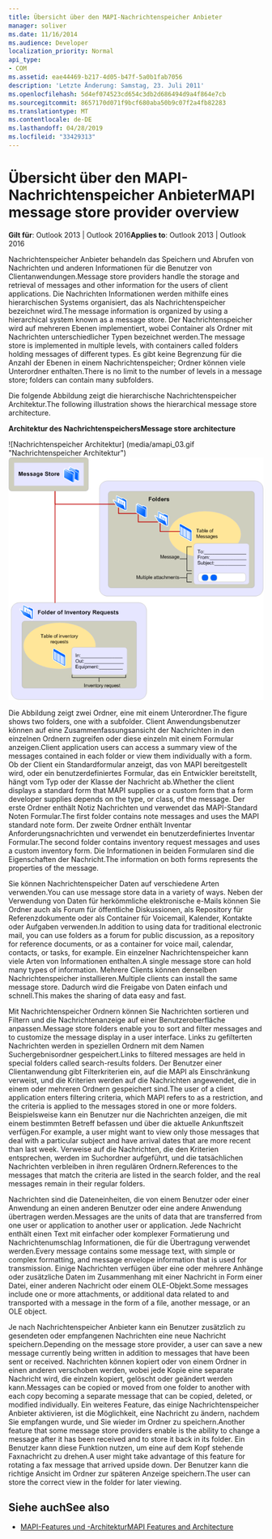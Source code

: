 ```yaml
---
title: Übersicht über den MAPI-Nachrichtenspeicher Anbieter
manager: soliver
ms.date: 11/16/2014
ms.audience: Developer
localization_priority: Normal
api_type:
- COM
ms.assetid: eae44469-b217-4d05-b47f-5a0b1fab7056
description: 'Letzte Änderung: Samstag, 23. Juli 2011'
ms.openlocfilehash: 5d4ef074523cd654c3db2d686494d9a4f864e7cb
ms.sourcegitcommit: 8657170d071f9bcf680aba50b9c07f2a4fb82283
ms.translationtype: MT
ms.contentlocale: de-DE
ms.lasthandoff: 04/28/2019
ms.locfileid: "33429313"
---
```

# <a name="mapi-message-store-provider-overview"></a><span data-ttu-id="af345-103">Übersicht über den MAPI-Nachrichtenspeicher Anbieter</span><span class="sxs-lookup"><span data-stu-id="af345-103">MAPI message store provider overview</span></span>
  
<span data-ttu-id="af345-104">**Gilt für**: Outlook 2013 | Outlook 2016</span><span class="sxs-lookup"><span data-stu-id="af345-104">**Applies to**: Outlook 2013 | Outlook 2016</span></span> 
  
<span data-ttu-id="af345-105">Nachrichtenspeicher Anbieter behandeln das Speichern und Abrufen von Nachrichten und anderen Informationen für die Benutzer von Clientanwendungen.</span><span class="sxs-lookup"><span data-stu-id="af345-105">Message store providers handle the storage and retrieval of messages and other information for the users of client applications.</span></span> <span data-ttu-id="af345-106">Die Nachrichten Informationen werden mithilfe eines hierarchischen Systems organisiert, das als Nachrichtenspeicher bezeichnet wird.</span><span class="sxs-lookup"><span data-stu-id="af345-106">The message information is organized by using a hierarchical system known as a message store.</span></span> <span data-ttu-id="af345-107">Der Nachrichtenspeicher wird auf mehreren Ebenen implementiert, wobei Container als Ordner mit Nachrichten unterschiedlicher Typen bezeichnet werden.</span><span class="sxs-lookup"><span data-stu-id="af345-107">The message store is implemented in multiple levels, with containers called folders holding messages of different types.</span></span> <span data-ttu-id="af345-108">Es gibt keine Begrenzung für die Anzahl der Ebenen in einem Nachrichtenspeicher; Ordner können viele Unterordner enthalten.</span><span class="sxs-lookup"><span data-stu-id="af345-108">There is no limit to the number of levels in a message store; folders can contain many subfolders.</span></span> 
  
<span data-ttu-id="af345-109">Die folgende Abbildung zeigt die hierarchische Nachrichtenspeicher Architektur.</span><span class="sxs-lookup"><span data-stu-id="af345-109">The following illustration shows the hierarchical message store architecture.</span></span>
  
<span data-ttu-id="af345-110">**Architektur des Nachrichtenspeichers**</span><span class="sxs-lookup"><span data-stu-id="af345-110">**Message store architecture**</span></span>
  
<span data-ttu-id="af345-111">![Nachrichtenspeicher Architektur] (media/amapi_03.gif "Nachrichtenspeicher Architektur")</span><span class="sxs-lookup"><span data-stu-id="af345-111">![Message store architecture](media/amapi_03.gif "Message store architecture")</span></span>
  
<span data-ttu-id="af345-112">Die Abbildung zeigt zwei Ordner, eine mit einem Unterordner.</span><span class="sxs-lookup"><span data-stu-id="af345-112">The figure shows two folders, one with a subfolder.</span></span> <span data-ttu-id="af345-113">Client Anwendungsbenutzer können auf eine Zusammenfassungsansicht der Nachrichten in den einzelnen Ordnern zugreifen oder diese einzeln mit einem Formular anzeigen.</span><span class="sxs-lookup"><span data-stu-id="af345-113">Client application users can access a summary view of the messages contained in each folder or view them individually with a form.</span></span> <span data-ttu-id="af345-114">Ob der Client ein Standardformular anzeigt, das von MAPI bereitgestellt wird, oder ein benutzerdefiniertes Formular, das ein Entwickler bereitstellt, hängt vom Typ oder der Klasse der Nachricht ab.</span><span class="sxs-lookup"><span data-stu-id="af345-114">Whether the client displays a standard form that MAPI supplies or a custom form that a form developer supplies depends on the type, or class, of the message.</span></span> <span data-ttu-id="af345-115">Der erste Ordner enthält Notiz Nachrichten und verwendet das MAPI-Standard Noten Formular.</span><span class="sxs-lookup"><span data-stu-id="af345-115">The first folder contains note messages and uses the MAPI standard note form.</span></span> <span data-ttu-id="af345-116">Der zweite Ordner enthält Inventar Anforderungsnachrichten und verwendet ein benutzerdefiniertes Inventar Formular.</span><span class="sxs-lookup"><span data-stu-id="af345-116">The second folder contains inventory request messages and uses a custom inventory form.</span></span> <span data-ttu-id="af345-117">Die Informationen in beiden Formularen sind die Eigenschaften der Nachricht.</span><span class="sxs-lookup"><span data-stu-id="af345-117">The information on both forms represents the properties of the message.</span></span>
  
<span data-ttu-id="af345-118">Sie können Nachrichtenspeicher Daten auf verschiedene Arten verwenden.</span><span class="sxs-lookup"><span data-stu-id="af345-118">You can use message store data in a variety of ways.</span></span> <span data-ttu-id="af345-119">Neben der Verwendung von Daten für herkömmliche elektronische e-Mails können Sie Ordner auch als Forum für öffentliche Diskussionen, als Repository für Referenzdokumente oder als Container für Voicemail, Kalender, Kontakte oder Aufgaben verwenden.</span><span class="sxs-lookup"><span data-stu-id="af345-119">In addition to using data for traditional electronic mail, you can use folders as a forum for public discussion, as a repository for reference documents, or as a container for voice mail, calendar, contacts, or tasks, for example.</span></span> <span data-ttu-id="af345-120">Ein einzelner Nachrichtenspeicher kann viele Arten von Informationen enthalten.</span><span class="sxs-lookup"><span data-stu-id="af345-120">A single message store can hold many types of information.</span></span> <span data-ttu-id="af345-121">Mehrere Clients können denselben Nachrichtenspeicher installieren.</span><span class="sxs-lookup"><span data-stu-id="af345-121">Multiple clients can install the same message store.</span></span> <span data-ttu-id="af345-122">Dadurch wird die Freigabe von Daten einfach und schnell.</span><span class="sxs-lookup"><span data-stu-id="af345-122">This makes the sharing of data easy and fast.</span></span> 
  
<span data-ttu-id="af345-123">Mit Nachrichtenspeicher Ordnern können Sie Nachrichten sortieren und Filtern und die Nachrichtenanzeige auf einer Benutzeroberfläche anpassen.</span><span class="sxs-lookup"><span data-stu-id="af345-123">Message store folders enable you to sort and filter messages and to customize the message display in a user interface.</span></span> <span data-ttu-id="af345-124">Links zu gefilterten Nachrichten werden in speziellen Ordnern mit dem Namen Suchergebnisordner gespeichert.</span><span class="sxs-lookup"><span data-stu-id="af345-124">Links to filtered messages are held in special folders called search-results folders.</span></span> <span data-ttu-id="af345-125">Der Benutzer einer Clientanwendung gibt Filterkriterien ein, auf die MAPI als Einschränkung verweist, und die Kriterien werden auf die Nachrichten angewendet, die in einem oder mehreren Ordnern gespeichert sind.</span><span class="sxs-lookup"><span data-stu-id="af345-125">The user of a client application enters filtering criteria, which MAPI refers to as a restriction, and the criteria is applied to the messages stored in one or more folders.</span></span> <span data-ttu-id="af345-126">Beispielsweise kann ein Benutzer nur die Nachrichten anzeigen, die mit einem bestimmten Betreff befassen und über die aktuelle Ankunftszeit verfügen.</span><span class="sxs-lookup"><span data-stu-id="af345-126">For example, a user might want to view only those messages that deal with a particular subject and have arrival dates that are more recent than last week.</span></span> <span data-ttu-id="af345-127">Verweise auf die Nachrichten, die den Kriterien entsprechen, werden im Suchordner aufgeführt, und die tatsächlichen Nachrichten verbleiben in ihren regulären Ordnern.</span><span class="sxs-lookup"><span data-stu-id="af345-127">References to the messages that match the criteria are listed in the search folder, and the real messages remain in their regular folders.</span></span>
  
<span data-ttu-id="af345-128">Nachrichten sind die Dateneinheiten, die von einem Benutzer oder einer Anwendung an einen anderen Benutzer oder eine andere Anwendung übertragen werden.</span><span class="sxs-lookup"><span data-stu-id="af345-128">Messages are the units of data that are transferred from one user or application to another user or application.</span></span> <span data-ttu-id="af345-129">Jede Nachricht enthält einen Text mit einfacher oder komplexer Formatierung und Nachrichtenumschlag Informationen, die für die Übertragung verwendet werden.</span><span class="sxs-lookup"><span data-stu-id="af345-129">Every message contains some message text, with simple or complex formatting, and message envelope information that is used for transmission.</span></span> <span data-ttu-id="af345-130">Einige Nachrichten verfügen über eine oder mehrere Anhänge oder zusätzliche Daten im Zusammenhang mit einer Nachricht in Form einer Datei, einer anderen Nachricht oder einem OLE-Objekt.</span><span class="sxs-lookup"><span data-stu-id="af345-130">Some messages include one or more attachments, or additional data related to and transported with a message in the form of a file, another message, or an OLE object.</span></span> 
  
<span data-ttu-id="af345-131">Je nach Nachrichtenspeicher Anbieter kann ein Benutzer zusätzlich zu gesendeten oder empfangenen Nachrichten eine neue Nachricht speichern.</span><span class="sxs-lookup"><span data-stu-id="af345-131">Depending on the message store provider, a user can save a new message currently being written in addition to messages that have been sent or received.</span></span> <span data-ttu-id="af345-132">Nachrichten können kopiert oder von einem Ordner in einen anderen verschoben werden, wobei jede Kopie eine separate Nachricht wird, die einzeln kopiert, gelöscht oder geändert werden kann.</span><span class="sxs-lookup"><span data-stu-id="af345-132">Messages can be copied or moved from one folder to another with each copy becoming a separate message that can be copied, deleted, or modified individually.</span></span> <span data-ttu-id="af345-133">Ein weiteres Feature, das einige Nachrichtenspeicher Anbieter aktivieren, ist die Möglichkeit, eine Nachricht zu ändern, nachdem Sie empfangen wurde, und Sie wieder im Ordner zu speichern.</span><span class="sxs-lookup"><span data-stu-id="af345-133">Another feature that some message store providers enable is the ability to change a message after it has been received and to store it back in its folder.</span></span> <span data-ttu-id="af345-134">Ein Benutzer kann diese Funktion nutzen, um eine auf dem Kopf stehende Faxnachricht zu drehen.</span><span class="sxs-lookup"><span data-stu-id="af345-134">A user might take advantage of this feature for rotating a fax message that arrived upside down.</span></span> <span data-ttu-id="af345-135">Der Benutzer kann die richtige Ansicht im Ordner zur späteren Anzeige speichern.</span><span class="sxs-lookup"><span data-stu-id="af345-135">The user can store the correct view in the folder for later viewing.</span></span> 
  
## <a name="see-also"></a><span data-ttu-id="af345-136">Siehe auch</span><span class="sxs-lookup"><span data-stu-id="af345-136">See also</span></span>

- [<span data-ttu-id="af345-137">MAPI-Features und -Architektur</span><span class="sxs-lookup"><span data-stu-id="af345-137">MAPI Features and Architecture</span></span>](mapi-features-and-architecture.md)

